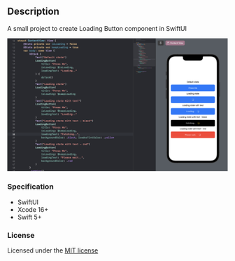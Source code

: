 ## Description
A small project to create Loading Button component in SwiftUI

![screenshot](screenshot.png)

### Specification

- SwiftUI
- Xcode 16+
- Swift 5+

### License
Licensed under the [MIT license](http://opensource.org/licenses/MIT)
